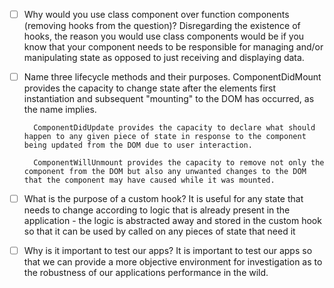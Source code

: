 - [ ] Why would you use class component over function components (removing hooks from the question)?
        Disregarding the existence of hooks, the reason you would use class components would be if you know that your component needs to be responsible for managing and/or manipulating state as opposed to just receiving and displaying data.

- [ ] Name three lifecycle methods and their purposes.
        ComponentDidMount provides the capacity to change state after the elements first instantiation and subsequent "mounting" to the DOM has occurred, as the name implies.
        
        ComponentDidUpdate provides the capacity to declare what should happen to any given piece of state in response to the component being updated from the DOM due to user interaction.

        ComponentWillUnmount provides the capacity to remove not only the component from the DOM but also any unwanted changes to the DOM that the component may have caused while it was mounted.

- [ ] What is the purpose of a custom hook?
        It is useful for any state that needs to change according to logic that is already present in the application - the logic is abstracted away and stored in the custom hook so that it can be used by called on any pieces of state that need it

- [ ] Why is it important to test our apps?
        It is important to test our apps so that we can provide a more objective environment for investigation as to the robustness of our applications performance in the wild.